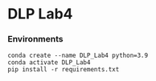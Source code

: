 # DLP Lab4
### Environments
```
conda create --name DLP_Lab4 python=3.9
conda activate DLP_Lab4
pip install -r requirements.txt
```
